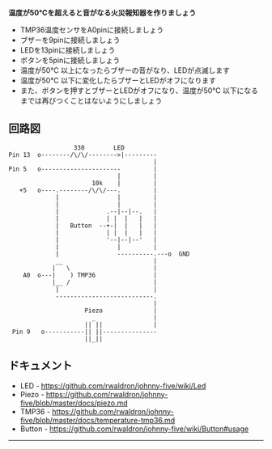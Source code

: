 __温度が50°Cを超えると音がなる火災報知器を作りましょう__

* TMP36温度センサをA0pinに接続しましょう
* ブザーを9pinに接続しましょう
* LEDを13pinに接続しましょう
* ボタンを5pinに接続しましょう
* 温度が50°C 以上になったらブザーの音がなり、LEDが点滅します
* 温度が50°C 以下に変化したらブザーとLEDがオフになります
* また、ボタンを押すとブザーとLEDがオフになり、温度が50°C 以下になるまでは再びつくことはないようにしましょう

## 回路図

```
                  330        LED
Pin 13  o--------/\/\/-------->|---------
                                        |
Pin 5   o----------------------         |
                              |         |
                       10k    |         |
   +5   o----.--------/\/\/---.         |
             |                |         |
             |                |         |
             |             .--|--|--.   |
             |             | |  |   |   |
             |   Button  --+-|  |   |   |
             |             | |  |   |   |
             |             '--|--|--'   |
             |                |         |
             |                ----------.---o  GND
             __                         |
            |   \                       |
    A0  o---|    ) TMP36                |
            |__ /                       |
             |                          |
             ---------------------------.
                                        |
                     Piezo              |
                       _                |
                     || ||              |
 Pin 9   o-----------|| ||---------------
                     ||_||
```

## ドキュメント

- LED - https://github.com/rwaldron/johnny-five/wiki/Led
- Piezo - https://github.com/rwaldron/johnny-five/blob/master/docs/piezo.md
- TMP36 - https://github.com/rwaldron/johnny-five/blob/master/docs/temperature-tmp36.md
- Button - https://github.com/rwaldron/johnny-five/wiki/Button#usage

---
